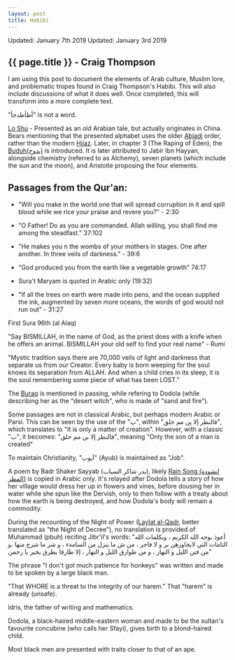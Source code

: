 ```yaml
---
layout: post
title: Habibi
---
```


Updated: January 7th 2019
Updated: January 3rd 2019

## {{ page.title }} - Craig Thompson

I am using this post to document the elements of Arab culture, Muslim lore, and problematic tropes found in Craig Thompson's Habibi. This will also include discussions of what it does well. Once completed, this will transform into a more complete text.

"أظأظدحأ" is not a word.

[Lo Shu](https://en.wikipedia.org/wiki/Lo_Shu_Square) - Presented as an old Arabian tale, but actually originates in China. Bears mentioning that the presented alphabet uses the older [Abjadi](https://en.wikipedia.org/wiki/Arabic_alphabet#Abjadi) order, rather than the modern [Hijaz](https://en.wikipedia.org/wiki/Arabic_alphabet#Hijāʾī). Later, in chapter 3 (The Raping of Eden), the [Buduh(بدوح)](https://hypernumber.blogspot.com/2015/01/buduh-magic-square-in-islamic.html) is introduced. It is later attributed to Jabir Ibn Hayyan, alongside chemistry (referred to as Alchemy), seven planets (which include the sun and the moon), and Aristotle proposing the four elements.

## Passages from the Qur'an:
* "Will you make in the world one that will spread corruption in it and spill blood while we rice your praise and revere you?" - 2:30

* "O Father! Do as you are commanded. Allah willing, you shall find me among the steadfast." 37:102

* "He makes you n the wombs of your mothers in stages. One after another. In three veils of darkness." - 39:6

* "God produced you from the earth like a vegetable growth" 74:17

* Sura't Maryam is quoted in Arabic only (19:32)

* "If all the trees on earth were made into pens, and the ocean supplied the ink, augmented by seven more oceans, the words of god would not run out" - 31:27

First Sura 96th (al Alaq)

"Say BISMILLAH, in the name of God, as the priest does with a knife when he offers an animal. BISMILLAH your old self to find your real name" - Rumi

"Mystic tradition says there are 70,000 veils of light and darkness that separate us from our Creator. Every baby is born weeping for the soul knows its separation from ALLAH. And when a child cries in its sleep, it is the soul remembering some piece of what has been LOST."

The [Buraq](https://en.wikipedia.org/wiki/Buraq) is mentioned in passing, while refering to Dodola (while describing her as the "desert witch", who is made of "sand and fire").

Some passages are not in classical Arabic, but perhaps modern Arabic or Parsi. This can be seen by the use of the "پ", within
"فالنطر إلا پ‬ن مم خلق", which translates to "It is only a matter of creation". However, with a classic "ب", it becomes: "فالنطر إلا بن  مم خلق", meaning "Only the son of a man is created"

To maintain Christianity, "أيوب" (Ayub) is maintained as "Job".

A poem by Badr Shaker Sayyab (بدر شاكر السياب), likely [Rain Song (انشودة المطر)](http://www.adab.com/modules.php?name=Sh3er&doWhat=shqas&qid=21) is copied in Arabic only. It's relayed after Dodola tells a story of how her village would dress her up in flowers and vines, before dousing her in water while she spun like the Dervish, only to then follow with a treaty about how the earth is being destroyed, and how Dodola's body will remain a commodity.

During the recounting of the Night of Power ([Laylat al-Qadr](https://en.wikipedia.org/wiki/Laylat_al-Qadr), better translated as "the Night of Decree"), no translation is provided of Muhammad (pbuh) reciting Jibr'il's words:
"أعوذ بوجه الله الكريم ، وبكلمات الله التامات التي لايجاوزهن بر و لا فاجر ، من ش ما ينزل من السامةء ، و شر ما شرج منها ،و من فتن الليل و النهار ، و من طوارق الليل و النهار ، إلا طارقا يطرق بخير يا رحمن"

The phrase "I don't got much patience for honkeys" was written and made to be spoken by a large black man.

"That WHORE is a threat to the integrity of our harem." That "harem" is already (unsafe).

Idris, the father of writing and mathematics.

Dodola, a black-haired middle-eastern woman and made to be the sultan's favourite concubine (who calls her Sfayi), gives birth to a blond-haired child.

Most black men are presented with traits closer to that of an ape.
